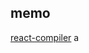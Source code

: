 ## memo

[react-compiler](https://juejin.cn/post/7372523264067043337?searchId=2024071515284169F4A8C2D23A47D9F208)
a
